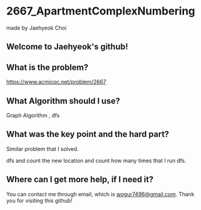 # 2667_ApartmentComplexNumbering

made by Jaehyeok Choi

## Welcome to Jaehyeok's github!

## What is the problem?

https://www.acmicpc.net/problem/2667


## What Algorithm should I use?

Graph Algorithm , dfs

## What was the key point and the hard part?

Similar problem that I solved.

dfs and count the new location and count how many times that I run dfs.

## Where can I get more help, if I need it?

You can contact me through email, which is wogur7496@gmail.com.
Thank you for visiting this github!
